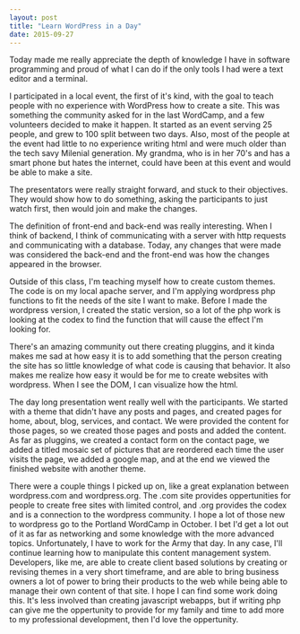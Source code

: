 ```yaml
---
layout: post
title: "Learn WordPress in a Day"
date: 2015-09-27
---
```

Today made me really appreciate the depth of knowledge I have in software programming and proud of what I can do if the only tools I had were a text editor and a terminal.

I participated in a local event, the first of it's kind, with the goal to teach people with no experience with WordPress how to create a site.  This was something the community asked for in the last WordCamp, and a few volunteers decided to make it happen.  It started as an event serving 25 people, and grew to 100 split between two days.  Also, most of the people at the event had little to no experience writing html and were much older than the tech savy Milenial generation.  My grandma, who is in her 70's and has a smart phone but hates the internet, could have been at this event and would be able to make a site.

The presentators were really straight forward, and stuck to their objectives.  They would show how to do something, asking the participants to just watch first, then would join and make the changes.  

The definition of front-end and back-end was really interesting.  When I think of backend, I think of communicating with a server with http requests and communicating with a database. Today, any changes that were made was considered the back-end and the front-end was how the changes appeared in the browser.

Outside of this class, I'm teaching myself how to create custom themes.  The code is on my local apache server, and I'm applying wordpress php functions to fit the needs of the site I want to make.  Before I made the wordpress version, I created the static version, so a lot of the php work is looking at the codex to find the function that will cause the effect I'm looking for.  

There's an amazing community out there creating pluggins, and it kinda makes me sad at how easy it is to add something that the person creating the site has so little knowledge of what code is causing that behavior. It also makes me realize how easy it would be for me to create websites with wordpress. When I see the DOM, I can visualize how the html.

The day long presentation went really well with the participants.  We started with a theme that didn't have any posts and pages, and created pages for home, about, blog, services, and contact.  We were provided the content for those pages, so we created those pages and posts and added the content.  As far as pluggins, we created a contact form on the contact page, we added a titled mosaic set of pictures that are reordered each time the user visits the page, we added a google map, and at the end we viewed the finished website with another theme.  

There were a couple things I picked up on, like a great explanation between wordpress.com and wordpress.org.  The .com site provides oppertunities for people to create free sites with limited control, and .org provides the codex and is a connection to the wordpress community.  I hope a lot of those new to wordpress go to the Portland WordCamp in October.  I bet I'd get a lot out of it as far as networking and some knowledge with the more advanced topics.  Unfortunately, I have to work for the Army that day.  In any case, I'll continue learning how to manipulate this content management system.  Developers, like me, are able to create client based solutions by creating or revising themes in a very short timeframe, and are able to bring business owners a lot of power to bring their products to the web while being able to manage their own content of that site.  I hope I can find some work doing this.  It's less involved than creating javascript webapps, but if writing php can give me the oppertunity to provide for my family and time to add more to my professional development, then I'd love the oppertunity.
